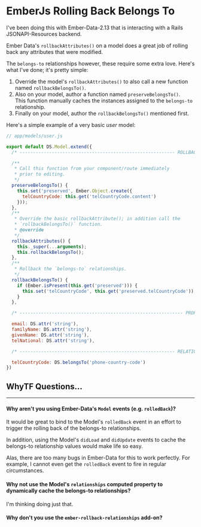 # EmberJs Rolling Back Belongs To

<div class="alert alert-info">
  <p>
    I've been doing this with Ember-Data-2.13 that is interacting
    with a Rails JSONAPI-Resources backend.
  </p>
</div>

Ember Data's `rollbackAttributes()` on a model does a great job
of rolling back any attributes that were modified.

The `belongs-to` relationships however, these require some extra
love.  Here's what I've done; it's pretty simple:

1. Override the model's `rollbackAttributes()` to also call
a new function named `rollbackBelongsTo()`.
1. Also on your model, author a function named `preserveBelongsTo()`.  
This function manually caches the instances assigned to the `belongs-to`
relationship.
1. Finally on your model, author the `rollbackBelongsTo()` mentioned
first.

Here's a simple example of a very basic _user_ model:

```javascript
// app/models/user.js

export default DS.Model.extend({
  /* ---------------------------------------------------------- ROLLBACK HACK */

  /**
   * Call this function from your component/route immediately
   * prior to editing.
   */
  preserveBelongsTo() {
    this.set('preserved', Ember.Object.create({
      telCountryCode: this.get('telCountryCode.content')
    }));
  },
  /**
   * Override the basic rollbackAttribute(); in addition call the
   * `rollbackBelongsTo()` function.
   * @override
   */
  rollbackAttributes() {
    this._super(...arguments);
    this.rollbackBelongsTo();
  },
  /**
   * Rollback the `belongs-to` relationships.
   */
  rollbackBelongsTo() {
    if (Ember.isPresent(this.get('preserved'))) {
      this.set('telCountryCode', this.get('preserved.telCountryCode'));
    }
  },

  /* ------------------------------------------------------------- PROPERTIES */

  email: DS.attr('string'),
  familyName: DS.attr('string'),
  givenName: DS.attr('string'),
  telNational: DS.attr('string'),

  /* ---------------------------------------------------------- RELATIONSHIPS */

  telCountryCode: DS.belongsTo('phone-country-code')
})
```

## WhyTF Questions...
----

#### Why aren't you using Ember-Data's `Model` events (e.g. `rolledBack`)?

It would be great to bind to the Model's `rolledBack` event
in an effort to trigger the rolling back of the belongs-to
relationships.

In addition, using the Model's `didLoad` and `didUpdate` events to
cache the belongs-to relationship values would make life so easy.

Alas, there are too many bugs in Ember-Data for this to work
perfectly.  For example, I cannot even get the `rolledBack` event
to fire in regular circumstances.

#### Why not use the Model's `relationships` computed property to dynamically cache the belongs-to relationships?

I'm thinking doing just that.

#### Why don't you use the `ember-rollback-relationships` add-on?
